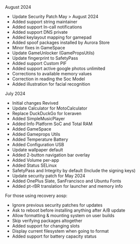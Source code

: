 August 2024

- Update Security Patch May > August 2024
- Added support string maintainer
- Added support In-call notifications
- Added support DNS private
- Added keylayout mapping for gamepad
- Added spoof packages installed by Aurora Store
- Minor fixes in GameSpace
- Update GameUnlocker (GamePropsUtils)
- Update fingerprint to SafetyPass
- Added support Custom PIF
- Added support active google photos unlimited
- Corrections to available memory values
- Correction in reading the Soc Model
- Added illustration for facial recognition

July 2024

- Initial changes Revived
- Update Calculator for MotoCalculator
- Replace DuckDuckGo for Iceraven
- Added SimpleMusicPlayer
- Added Info Platform SoC and Total RAM
- Added GameSpace
- Added Gameprops Utils
- Added Temperature Battery
- Added Configuration USB
- Update wallpaper default
- Added 2-button navigation bar overlay
- Added Volume per-app
- Added Status SELinux
- SafetyPass and Integrity by default (Include the signing keys)
- Update security patch for May 2024
- Added OnePlus Slate, SanFrancisco and Ubuntu Fonts
- Added pt-rBR translation for launcher and memory info

For those using recovery aosp:

- Ignore previous security patches for updates
- Ask to reboot before installing anything after A/B update
- Allow formatting & mounting system on user builds
- Skip verifying packages altogether
- Added support for changing slots
- Display current filesystem when going to format
- Added support for battery capacity status
